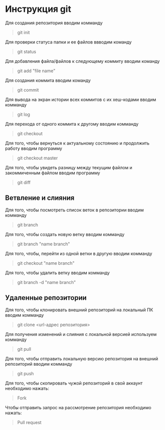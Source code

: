 # Инструкция git

 Для создания репозитория вводим комманду 

 > git init
 
 Для проверки статуса папки и ее файлов ввводим команду

 > git status

  Для добавления файла/файлов к следующему коммиту вводим команду

  > git add "file name"

  Для создания коммита вводим команду

  > git commit

  Для вывода на экран истории всех коммитов с их хеш-кодами вводим комманду

  > git log

  Для перехода от одного коммита к другому вводим комманду

  > git checkout

  Для того, чтобы вернуться к актуальному состоянию и продолжить работу вводим программу

  > git checkout master

  Для того, чтобы увидеть разницу между текущим файлом и закоммиченным файлом вводим программу

  > git diff
## Ветвление и слияния

Для того, чтобы посмотреть список веток в репозитории вводим комманду

> git branch

Для того, чтобы создать новую ветку вводим комманду

> git branch "name branch"

Для того, чтобы, перейти из одной ветки в другую вводим комманду

> git checkout "name branch"

Для того, чтобы удалить ветку вводим комманду

> git branch -d "name branch"

## Удаленные репозитории

Для того, чтобы клонировать внешний репозиторий на локальный ПК вводим комманду

>git clone <url-адрес репозитория>

Для получения изменений и слияния с локальной версией используем комманду

> git pull 

Для того, чтобы отправить локальную версию репозитория на внешний репозиторий вводим комманду 

> git push

Для того, чтобы скопировать чужой репозиторий в свой аккаунт необходимо нажать: 

> Fork

Чтобы отправить запрос на рассмотрение репозитория необходимо нажать:

> Pull request 